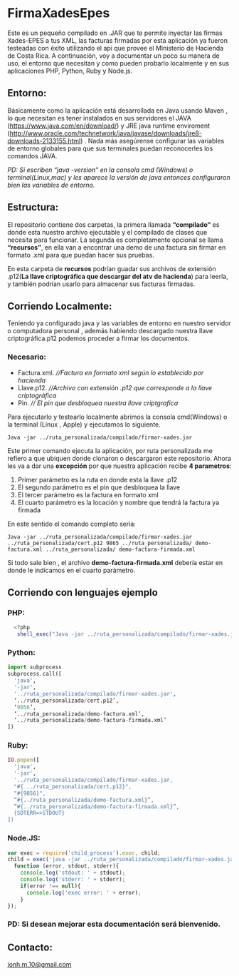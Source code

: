 # FirmaXadesEpes

Este es un pequeño compilado en .JAR que te permite inyectar las firmas Xades-EPES a tus XML, las facturas firmadas por esta aplicación ya fueron testeadas con éxito utilizando el api que provee el Ministerio de Hacienda de Costa Rica. A continuación, voy a documentar un poco su manera de uso, el entorno que necesitan y como pueden probarlo localmente y en sus aplicaciones PHP, Python, Ruby y Node.js.

## Entorno:
Básicamente como la aplicación está desarrollada en Java usando Maven , lo que necesitan es tener instalados en sus servidores el JAVA (https://www.java.com/en/download/) y JRE java runtime enviroment (http://www.oracle.com/technetwork/java/javase/downloads/jre8-downloads-2133155.html) . Nada más asegúrense configurar las variables de entorno globales para que sus terminales puedan reconocerles los comandos JAVA.

_PD: Si escriben “java -version” en la consola cmd (Windows) o terminal(Linux,mac) y les aparece la versión de java entonces configuraron bien las variables de entorno._

## Estructura:
El repositorio contiene dos carpetas, la primera llamada __“compilado”__ es donde esta nuestro archivo ejecutable y el compilado de clases que necesita para funcionar. La segunda es completamente opcional se llama __“recursos”__, en ella van a encontrar una demo de una factura sin firmar en formato .xml para que puedan hacer sus pruebas.

En esta carpeta de __recursos__ podrían guadar sus archivos de extensión .p12(__La llave criptográfica que descargar del atv de hacienda__) para leerla, y también podrían usarlo para almacenar sus facturas firmadas.

## Corriendo Localmente:
Teniendo ya configurado java y las variables de entorno en nuestro servidor o computadora personal , además habiendo descargado nuestra llave criptográfica.p12 podemos proceder a firmar los documentos.

### Necesario:
* Factura.xml. _//Factura en formato xml según lo establecido por hacienda_
* Llave.p12. _//Archivo con extensión .p12 que corresponde a la llave criptográfica_
* Pin. _// El pin que desbloquea nuestra llave criptgrafica_

Para ejecutarlo y testearlo localmente abrimos la consola cmd(Windows) o la terminal (Linux , Apple) y ejecutamos lo siguiente.

`Java -jar ../ruta_personalizada/compilado/firmar-xades.jar`

Este primer comando ejecuta la aplicación, por ruta personalizada me refiero a que ubiquen donde clonaron o descargaron este repositorio.
Ahora les va a dar una __excepción__ por que nuestra aplicación recibe __4 parametros__:
1. Primer parámetro es la ruta en donde esta la llave .p12
2. El segundo parámetro es el pin que desbloquea la llave
3. El tercer parámetro es la factura en formato xml
4. El cuarto parámetro es la locación y nombre que tendrá la factura ya firmada

En este sentido el comando completo seria:

`Java -jar ../ruta_personalizada/compilado/firmar-xades.jar ../ruta_personalizada/cert.p12 9865 ../ruta_personalizada/ demo-factura.xml ../ruta_personalizada/ demo-factura-firmada.xml`

Si todo sale bien , el archivo __demo-factura-firmada.xml__ debería estar en donde le indicamos en el cuarto parámetro.

## Corriendo con lenguajes ejemplo

### PHP:
```php
  <?php 
   shell_exec("Java -jar ../ruta_personalizada/compilado/firmar-xades.jar ../ruta_personalizada/cert.p12 9865 ../ruta_personalizada/ demo-factura.xml ../ruta_personalizada/ demo-factura-firmada.xml");
```

### Python:
```python
import subprocess
subprocess.call([
  'java',
  '-jar',
  '../ruta_personalizada/compilado/firmar-xades.jar',
  ‘../ruta_personalizada/cert.p12’,
  ‘9856’,
  ‘../ruta_personalizada/demo-factura.xml’,
  ‘../ruta_personalizada/demo-factura-firmada.xml’
])
```

### Ruby:
```ruby
IO.popen([
  'java',
  '-jar',
  '../ruta_personalizada/compilado/firmar-xades.jar,
  "#{ ../ruta_personalizada/cert.p12}",
  "#{9856}",
  “#{../ruta_personalizada/demo-factura.xml}”,
  ”#{../ruta_personalizada/demo-factura-firmada.xml}”,
  {SDTERR=>STDOUT} 
])
```

### Node.JS:
```js
var exec = require('child_process').exec, child;
child = exec('java -jar ../ruta_personalizada/compilado/firmar-xades.jar ../ruta_personalizada/cert.p12 9865 ../ruta_personalizada/demo-factura.xml ../ruta_personalizada/demo-factura-firmada.xml',
  function (error, stdout, stderr){
    console.log('stdout: ' + stdout);
    console.log('stderr: ' + stderr);
    if(error !== null){
      console.log('exec error: ' + error);
    }
});
```

### __PD: Si desean mejorar esta documentación será bienvenido.__

## Contacto:
jonh.m.10@gmail.com
